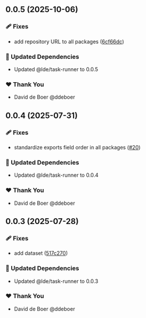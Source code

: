 ## 0.0.5 (2025-10-06)

### 🩹 Fixes

- add repository URL to all packages ([6cf66dc](https://github.com/ldengine/lde/commit/6cf66dc))

### 🧱 Updated Dependencies

- Updated @lde/task-runner to 0.0.5

### ❤️ Thank You

- David de Boer @ddeboer

## 0.0.4 (2025-07-31)

### 🩹 Fixes

- standardize exports field order in all packages ([#20](https://github.com/ldengine/lde/pull/20))

### 🧱 Updated Dependencies

- Updated @lde/task-runner to 0.0.4

### ❤️ Thank You

- David de Boer @ddeboer

## 0.0.3 (2025-07-28)

### 🩹 Fixes

- add dataset ([517c270](https://github.com/ldengine/lde/commit/517c270))

### 🧱 Updated Dependencies

- Updated @lde/task-runner to 0.0.3

### ❤️ Thank You

- David de Boer @ddeboer
